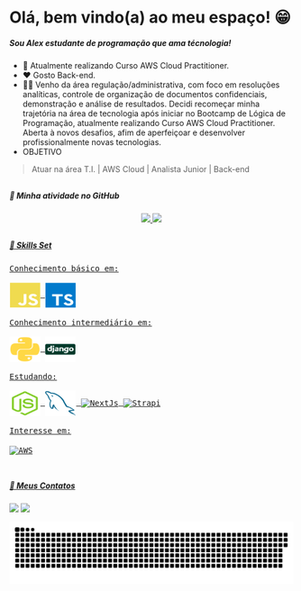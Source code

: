 # Olá, bem vindo(a) ao meu espaço! 😁

##### Sou Alex estudante de programação que ama técnologia!

- 💼 Atualmente realizando Curso AWS Cloud Practitioner.
- ❤️ Gosto Back-end.
- 👨‍🎓 Venho da área regulação/administrativa, com foco em resoluções analíticas, controle de organização de documentos confidenciais, demonstração e análise de resultados.
Decidi recomeçar minha trajetória na área de tecnologia após iniciar no Bootcamp de Lógica de Programação, atualmente realizando Curso AWS Cloud Practitioner.
Aberta à novos desafios, afim de aperfeiçoar e desenvolver profissionalmente novas tecnologias.
- OBJETIVO
> Atuar na área T.I. | AWS Cloud | Analista Junior | Back-end

##

##### 🤖 Minha atividade no GitHub
<div align = "center">
  <a href="https://github.com/alexstok">
  <img height = "180em" src = "https://github-readme-stats.vercel.app/api?username=alexstok&show_icons=true&theme=dracula&include_all_commits=true&count_private=true" />
  <img height = "180em" src = "https://github-readme-stats.vercel.app/api/top-langs/?username=alexstok&layout=compact&langs_count=7&theme=dracula" />
</div>

<div>

##
  
  ##### 🧠 Skills Set 
 
  <div style="display: inline_block;">
 <kbd align="center">
      <kbd>Conhecimento básico em:</kbd>
      <br />
      <br />
      <img align="center"  title="Javascript" alt="Js" height="45" width="55" src="https://raw.githubusercontent.com/devicons/devicon/master/icons/javascript/javascript-plain.svg">
      <img align="center"  title="TypeScript" alt="Ts" height="45" width="55" src="https://raw.githubusercontent.com/devicons/devicon/master/icons/typescript/typescript-plain.svg">
   <br />
<br /> 
</kbd>
<kbd align="center">
   <kbd>Conhecimento intermediário em:</kbd>
      <br />
      <br />
      <img align="center" title="Python" alt="Python" height="45" width="55" src="https://raw.githubusercontent.com/devicons/devicon/master/icons/python/python-plain.svg">
      <img align="center" title="Django" alt="Django" height="45" width="55" src="https://raw.githubusercontent.com/devicons/devicon/master/icons/django/django-plain.svg">
<br />
<br /> 
</kbd>
<kbd align="center">
<kbd>Estudando:</kbd>
 <br />
 <br />
      <img align="center" title="NodeJS" alt="NodeJS" height="45" width="55" src="https://raw.githubusercontent.com/devicons/devicon/master/icons/nodejs/nodejs-plain.svg">
      <img align="center" title="MySQL" alt="MySQL" height="45" width="55" src="https://raw.githubusercontent.com/devicons/devicon/master/icons/mysql/mysql-plain.svg">
      <img align="center" title="NextJs" alt="NextJs" height="45" width="55" src="https://simpleicons.org/icons/nextdotjs.svg">
      <img align="center" title="Strapi" alt="Strapi" height="45" width="55" src="https://simpleicons.org/icons/strapi.svg">
 <br />
 <br />
</kbd> 
<kbd align="center">
<kbd>Interesse em:</kbd> 
     <br />
     <br />
      <img align="center" title="AWS" alt="AWS" height="45" width="55" src="https://simpleicons.org/icons/amazonaws.svg">
      <br />
 <br />
 </kbd>
  </div>
 
 ##
 
  ##### 💬 Meus Contatos 
  
  <div>
    <a href="https://www.linkedin.com/in/alex-stok/" target="_blank"><img src="https://img.shields.io/badge/-LinkedIn-%230077B5?style=for-the-badge&logo=linkedin&logoColor=white" target="_blank"></a>
     <a href = "mailto:alex.stok@gmail.com"><img src="https://img.shields.io/badge/-Gmail-%23333?style=for-the-badge&logo=gmail&logoColor=white" target="_blank"></a>
  
 </div>
  
  ![Snake animation](https://github.com/alexstok/alexstok/blob/output/github-contribution-grid-snake.svg)
